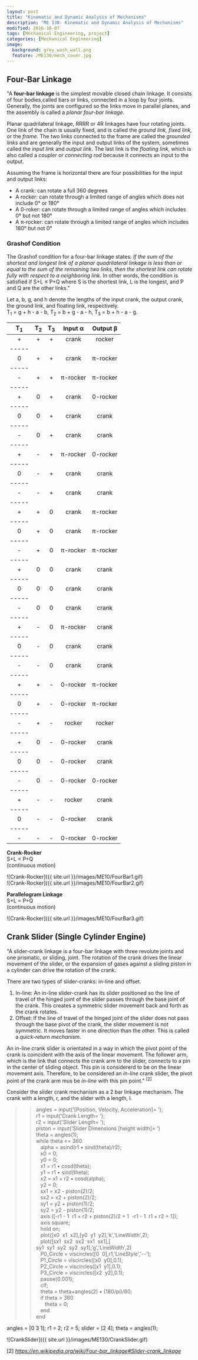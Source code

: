 ```yaml
---
layout: post
title: "Kinematic and Dynamic Analysis of Mechanisms"
description: "ME 130- Kinematic and Dynamic Analysis of Mechanisms"
modified: 2016-10-07
tags: [Mechanical Engineering, project]
categories: [Mechanical Engineering]
image:
  background: grey_wash_wall.png
  feature: /ME130/mech_cover.jpg
---
```

<style>
hr{
	border: 0;
    height: 1px;
    background-image: linear-gradient(to right, rgba(0, 0, 0, 0), rgba(0, 0, 0, 0.75), rgba(0, 0, 0, 0));
}
</style>

## Four-Bar Linkage
"A **four-bar linkage** is the simplest movable closed chain linkage.  It consists of four bodies,called bars or links, connected in a loop by four joints. Generally, the joints are configured so the links move in parallel planes, and the assembly is called a <cite>planar four-bar linkage</cite>. <br/>

Planar quadrilateral linkage, RRRR or 4R linkages have four rotating joints. One link of the chain is usually fixed, and is called the <cite>ground link, fixed link,</cite> or the <cite>frame</cite>.  The two links connected to the frame are called the <cite>grounded links</cite> and are generally the input and output links of the system, sometimes called the <cite>input link</cite> and <cite>output link</cite>.  The last link is the <cite>floating link</cite>, which is also called a <cite>coupler</cite> or <cite>connecting rod</cite> because it connects an input to the output. <br/>

Assuming the frame is horizontal there are four possibilities for the input and output links:

* A crank: can rotate a full 360 degrees
* A rocker: can rotate through a limited range of angles which does not include 0&deg; or 180&deg;
* A 0-roker: can rotate through a limited range of angles which includes 0&deg; but not 180&deg;
* A &pi;-rocker: can rotate through a limited range of angles which includes 180&deg; but not 0&deg;

### Grashof Condition
The Grashof condition for a four-bar linkage states: <cite>If the sum of the shortest and longest link of a planar quadrilateral linkage is less than or equal to the sum of the remaining two links, then the shortest link can rotate fully with respect to a neighboring link</cite>.  In other words, the condition is satisfied if S+L &le; P+Q where S is the shortest link, L is the longest, and P and Q are the other links." <br/>

Let a, b, g, and h denote the lengths of the input crank, the output crank, the ground link, and floating link, respectively. <br/>
T<sub>1</sub> = g + h - a - b, T<sub>2</sub> = b + g - a - h, T<sub>3</sub> = b + h - a - g. <br/>

| T<sub>1</sub> | T<sub>2</sub> | T<sub>3</sub>| Input &alpha; | Output &beta; |
|:-------------:|:-------------:|:------------:|:-------------:|:-------------:|
|       +       |       +       |       +      |     crank     |    rocker     |
|-----
|       0       |       +       |       +      |     crank     |  &pi;-rocker  |
|-----
|       -       |       +       |       +      |  &pi;-rocker  |  &pi;-rocker  |
|-----
|       +       |       0       |       +      |     crank     |    0-rocker   |
|-----
|       0       |       0       |       +      |     crank     |     crank     |
|-----
|       -       |       0       |       +      |     crank     |     crank     |
|-----
|       +       |       -       |       +      |  &pi;-rocker  |    0-rocker   |
|-----
|       0       |       -       |       +      |     crank     |     crank     |
|-----
|       -       |       -       |       +      |     crank     |     crank     |
|-----
|       +       |       +       |       0      |     crank     |  &pi;-rocker  |
|-----
|       0       |       +       |       0      |     crank     |  &pi;-rocker  |
|-----
|       -       |       +       |       0      |  &pi;-rocker  |  &pi;-rocker  |
|-----
|       +       |       0       |       0      |     crank     |     crank     |
|-----
|       0       |       0       |       0      |     crank     |     crank     |
|-----
|       -       |       0       |       0      |     crank     |     crank     |
|-----
|       +       |       -       |       0      |  &pi;-rocker  |     crank     |
|-----
|       0       |       -       |       0      |     crank     |     crank     |
|-----
|       -       |       -       |       0      |     crank     |     crank     |
|-----
|       +       |       +       |       -      |    0-rocker   |  &pi;-rocker  |
|-----
|       0       |       +       |       -      |    0-rocker   |  &pi;-rocker  |
|-----
|       -       |       +       |       -      |    rocker     |    rocker     |
|-----
|       +       |       0       |       -      |    0-rocker   |     crank     |
|-----
|       0       |       0       |       -      |    0-rocker   |     crank     |
|-----
|       -       |       0       |       -      |    0-rocker   |    0-rocker   |
|-----
|       +       |       -       |       -      |    rocker     |     crank     |
|-----
|       0       |       -       |       -      |    0-rocker   |     crank     |
|-----
|       -       |       -       |       -      |    0-rocker   |    0-rocker   |

**Crank-Rocker** <br/>
S+L < P+Q <br/>
(continuous motion)

![Crank-Rocker]({{ site.url }}/images/ME10/FourBar1.gif) <br/>
![Crank-Rocker]({{ site.url }}/images/ME10/FourBar2.gif) <br/>

**Parallelogram Linkage** <br/>
S+L = P+Q <br/>
(continuous motion)

![Crank-Rocker]({{ site.url }}/images/ME10/FourBar3.gif) <br/>

<!--///////////////////////////////////////////////////////////////////////////////////////////////////////////////////////////////////////-->
## Crank Slider (Single Cylinder Engine)

"A slider-crank linkage is a four-bar linkage with three revolute joints and one prismatic, or sliding, joint. The rotation of the crank drives the linear movement of the slider, or the expansion of gases against a sliding piston in a cylinder can drive the rotation of the crank. <br/>

There are two types of slider-cranks: in-line and offset.

1. In-line: An in-line slider-crank has its slider positioned so the line of travel of the hinged joint of the slider passes through the base joint of the crank.  This creates a symmetric slider movement back and forth as the crank rotates.
2. Offset: If the line of travel of the hinged joint of the slider does not pass through the base pivot of the crank, the slider movement is not symmetric.  It moves faster in one direction than the other.  This is called a <cite>quick-return mechanism</cite>.

An in-line crank slider is orientated in a way in which the pivot point of the crank is coincident with the axis of the linear movement. The follower arm, which is the link that connects the crank arm to the slider, connects to a pin in the center of sliding object. This pin is considererd to be on the linear movement axis.  Therefore, to be considered an <cite>in-line</cite> crank slider, the pivot point of the crank arm mus be <cite>in-line</cite> with this pin point." <sup>[2]</sup>
 <br/>



Consider the slider crank mechanism as a 2 bar linkage mechanism.  The crank with a length, r,  and the slider with a length, l.

>> angles = input('[Position, Velocity, Acceleration]= '); <br/>
r1 = input('Crank Length= '); <br/>
r2 = input('Slider Length= '); <br/>
piston = input('Slider Dimensions [height width]= ') <br/>
theta = angles(1); <br/>
while theta <= 360 <br/>
&nbsp;&nbsp;&nbsp;alpha = asind(r1 • sind(theta)/r2); <br/>
&nbsp;&nbsp;&nbsp;x0 = 0; <br/>
&nbsp;&nbsp;&nbsp;y0 = 0; <br/>
&nbsp;&nbsp;&nbsp;x1 = r1 • cosd(theta); <br/>
&nbsp;&nbsp;&nbsp;y1 = r1 • sind(theta); <br/>
&nbsp;&nbsp;&nbsp;x2 = x1 + r2 • cosd(alpha); <br/>
&nbsp;&nbsp;&nbsp;y2 = 0; <br/>
&nbsp;&nbsp;&nbsp;sx1 = x2 - piston(2)/2; <br/>
&nbsp;&nbsp;&nbsp;sx2 = x2 + piston(2)/2; <br/>
&nbsp;&nbsp;&nbsp;sy1 = y2 + piston(1)/2; <br/>
&nbsp;&nbsp;&nbsp;sy2 = y2 - piston(1)/2; <br/>
&nbsp;&nbsp;&nbsp;axis ([-r1 - 1&nbsp;&nbsp;r1 + r2 + piston(2)/2 + 1&nbsp;&nbsp;-r1 - 1&nbsp;&nbsp;r1 + r2 + 1]); <br/>
&nbsp;&nbsp;&nbsp;axis square; <br/>
&nbsp;&nbsp;&nbsp;hold on; <br/>
&nbsp;&nbsp;&nbsp;plot([x0&nbsp;&nbsp;x1&nbsp;&nbsp;x2],[y0&nbsp;&nbsp;y1&nbsp;&nbsp;y2],'k','LineWidth',2); <br/>
&nbsp;&nbsp;&nbsp;plot([sx1&nbsp;&nbsp;sx2&nbsp;&nbsp;sx2&nbsp;&nbsp;sx1&nbsp;&nbsp;sx1],[ <br/>sy1&nbsp;&nbsp;sy1&nbsp;&nbsp;sy2&nbsp;&nbsp;sy2&nbsp;&nbsp;sy1],'g','LineWidth',2) <br/>
&nbsp;&nbsp;&nbsp;P0_Circle = viscircles([0&nbsp;&nbsp;0],r1,'LineStyle','--'); <br/>
&nbsp;&nbsp;&nbsp;P1_Circle = viscircles([x0&nbsp;&nbsp;y0],0.1); <br/>
&nbsp;&nbsp;&nbsp;P2_Circle = viscircles([x1&nbsp;&nbsp;y1],0.1); <br/>
&nbsp;&nbsp;&nbsp;P3_Circle = viscircles([x2&nbsp;&nbsp;y2],0.1); <br/>
&nbsp;&nbsp;&nbsp;pause(0.001); <br/>
&nbsp;&nbsp;&nbsp;clf; <br/>
&nbsp;&nbsp;&nbsp;theta = theta+angles(2) • (180/pi)/60; <br/>
&nbsp;&nbsp;&nbsp;if theta > 360 <br/>
&nbsp;&nbsp;&nbsp;&nbsp;&nbsp;&nbsp;theta = 0; <br/>
&nbsp;&nbsp;&nbsp;end <br/>
end

angles = [0 3 1]; r1 = 2; r2 = 5; slider = [2 4]; theta = angles(1); <br/>

![CrankSlider]({{ site.url }}/images/ME130/CrankSlider.gif)

[2] <cite>https://en.wikipedia.org/wiki/Four-bar_linkage#Slider-crank_linkage</cite>